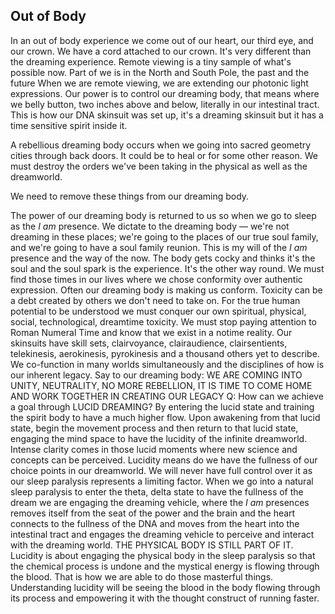 
## Out of Body

In an out of body experience we come out of our heart,
our third eye,
and our crown.
We have a cord attached to our crown.
It's very different than the dreaming experience.
Remote viewing is a tiny sample of what's possible now.
Part of we is in the North and South Pole,
the past and the future When we are remote viewing,
we are extending our photonic light expressions.
Our power is to control our dreaming body,
that means where we belly button,
two inches above and below,
literally in our intestinal tract.
This is how our DNA skinsuit was set up,
it's a dreaming skinsuit but it has a time sensitive spirit inside it.


A rebellious dreaming body occurs when we going into sacred geometry cities through back doors.
It could be to heal or for some other reason.
We must destroy the orders we've been taking in the physical as well as the dreamworld.

We need to remove these things from our dreaming body.

The power of our dreaming body is returned to us so when we go to sleep as the *I am* presence.
We dictate to the dreaming body
&mdash;
we're not dreaming in these places;
we're going to the places of our true soul family,
and we're going to have a soul family reunion.
This is my will of the *I am* presence and the way of the now.
The body gets cocky and thinks it's the soul and the soul spark is the experience.
It's the other way round.
We must find those times in our lives where we chose conformity over authentic expression.
Often our dreaming body is making us conform.
Toxicity can be a  debt created by others we don't need to take on.
For the true human potential to be understood we must conquer our own spiritual,
physical,
social,
technological,
dreamtime toxicity.
We must stop paying attention to Roman Numeral Time and know that we exist in a notime reality.
Our skinsuits have skill sets,
clairvoyance,
clairaudience,
clairsentients,
telekinesis,
aerokinesis,
pyrokinesis and a thousand others yet to describe.
We co-function in many worlds simultaneously and the disciplines of how is our inherent legacy.
Say to our dreaming body: WE ARE COMING INTO UNITY,
NEUTRALITY,
NO MORE REBELLION,
IT IS TIME TO COME HOME AND WORK TOGETHER IN CREATING OUR LEGACY
Q: How can we achieve a goal through LUCID DREAMING?
By entering the lucid state and training the spirit body to have a much higher flow.
Upon awakening from that lucid state,
begin the movement process and then return to that lucid state,
engaging the mind space to have the lucidity of the infinite dreamworld.
Intense clarity comes in those lucid moments where new science and concepts can be perceived.
Lucidity means do we have the fullness of our choice points in our dreamworld.
We will never have full control over it as our sleep paralysis represents a limiting factor.
When we go into a natural sleep paralysis to enter the theta,
delta state to have the fullness of the dream we are engaging the dreaming vehicle,
where the *I am* presences removes itself from the seat of the power and the brain and the heart connects to the fullness of the DNA and moves from the heart into the intestinal tract and engages the dreaming vehicle to perceive and interact with the dreaming world.
THE PHYSICAL BODY IS STILL PART OF IT.
Lucidity is about engaging the physical body in the sleep paralysis so that the chemical process is undone and the mystical energy is flowing through the blood.
That is how we are able to do those masterful things.
Understanding lucidity will be seeing the blood in the body flowing through its process and empowering it with the thought construct of running faster.
